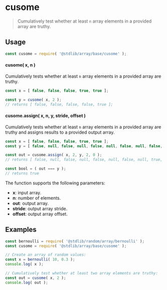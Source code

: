 <!--

@license Apache-2.0

Copyright (c) 2024 The Stdlib Authors.

Licensed under the Apache License, Version 2.0 (the "License");
you may not use this file except in compliance with the License.
You may obtain a copy of the License at

   http://www.apache.org/licenses/LICENSE-2.0

Unless required by applicable law or agreed to in writing, software
distributed under the License is distributed on an "AS IS" BASIS,
WITHOUT WARRANTIES OR CONDITIONS OF ANY KIND, either express or implied.
See the License for the specific language governing permissions and
limitations under the License.

-->

# cusome

> Cumulatively test whether at least `n` array elements in a provided array are truthy.

<section class="usage">

## Usage

```javascript
const cusome = require( '@stdlib/array/base/cusome' );
```

#### cusome( x, n )

Cumulatively tests whether at least `n` array elements in a provided array are truthy.

```javascript
const x = [ false, false, false, true, true ];

const y = cusome( x, 2 );
// returns [ false, false, false, false, true ];
```

#### cusome.assign( x, n, y, stride, offset )

Cumulatively tests whether at least `n` array elements in a provided array are truthy and assigns results to a provided output array.

```javascript
const x = [ false, false, false, true, true ];
const y = [ false, null, false, null, false, null, false, null, false, null ];

const out = cusome.assign( x, 2, y, 2, 0 );
// returns [ false, null, false, null, false, null, false, null, true, null ]

const bool = ( out === y );
// returns true
```

The function supports the following parameters:

-   **x**: input array.
-   **n**: number of elements.
-   **out**: output array.
-   **stride**: output array stride.
-   **offset**: output array offset.

</section>

<!-- /.usage -->

<section class="notes">

</section>

<!-- /.notes -->

<section class="examples">

## Examples

<!-- eslint no-undef: "error" -->

```javascript
const bernoulli = require( '@stdlib/random/array/bernoulli' );
const cusome = require( '@stdlib/array/base/cusome' );

// Create an array of random values:
const x = bernoulli( 10, 0.3 );
console.log( x );

// Cumulatively test whether at least two array elements are truthy:
const out = cusome( x, 2 );
console.log( out );
```

</section>

<!-- /.examples -->

<!-- Section for related `stdlib` packages. Do not manually edit this section, as it is automatically populated. -->

<section class="related">

</section>

<!-- /.related -->

<!-- Section for all links. Make sure to keep an empty line after the `section` element and another before the `/section` close. -->

<section class="links">

</section>

<!-- /.links -->
